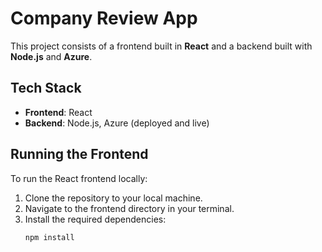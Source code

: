 # Company Review App

This project consists of a frontend built in **React** and a backend built with **Node.js** and **Azure**.

## Tech Stack

- **Frontend**: React
- **Backend**: Node.js, Azure (deployed and live)

## Running the Frontend

To run the React frontend locally:

1. Clone the repository to your local machine.
2. Navigate to the frontend directory in your terminal.
3. Install the required dependencies:
   ```bash
   npm install
